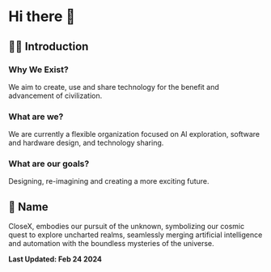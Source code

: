 # Hi there 👋

## 🙋‍♀️ Introduction

### Why We Exist?
We aim to create, use and share technology for the benefit and advancement of civilization.

### What are we?
We are currently a flexible organization focused on Al exploration, software and hardware design, and technology sharing.

### What are our goals?
Designing, re-imagining and creating a more exciting future.


## 🌈 Name

CloseX, embodies our pursuit of the unknown, symbolizing our cosmic quest to explore uncharted realms, seamlessly merging artificial intelligence and automation with the boundless mysteries of the universe.

**Last Updated: Feb 24 2024**
<!--

**Here are some ideas to get you started:**

🙋‍♀️ A short introduction - what is your organization all about?
🌈 Contribution guidelines - how can the community get involved?
👩‍💻 Useful resources - where can the community find your docs? Is there anything else the community should know?
🍿 Fun facts - what does your team eat for breakfast?
🧙 Remember, you can do mighty things with the power of [Markdown](https://docs.github.com/github/writing-on-github/getting-started-with-writing-and-formatting-on-github/basic-writing-and-formatting-syntax)
-->
